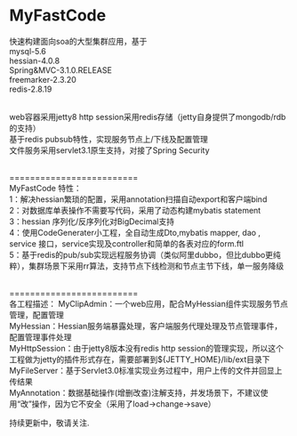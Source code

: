 MyFastCode
==========

快速构建面向soa的大型集群应用，基于<br>
mysql-5.6<br>
hessian-4.0.8<br>
Spring&amp;MVC-3.1.0.RELEASE<br>
freemarker-2.3.20<br>
redis-2.8.19<br><br>

web容器采用jetty8
http session采用redis存储（jetty自身提供了mongodb/rdb的支持）<br>
基于redis pubsub特性，实现服务节点上/下线及配置管理<br>
文件服务采用servlet3.1原生支持，对接了Spring Security<br><br>

=========================<br>
MyFastCode 特性：<br>
1：解决hessian繁琐的配置，采用annotation扫描自动export和客户端bind<br>
2：对数据库单表操作不需要写代码，采用了动态构建mybatis statement<br>
3：hessian 序列化/反序列化对BigDecimal支持<br>
4：使用CodeGenerater小工程，全自动生成Dto,mybatis mapper, dao , service 接口，service实现及controller和简单的各表对应的form.ftl<br>
5：基于redis的pub/sub实现远程服务协调（类似阿里dubbo，但比dubbo更纯粹），集群场景下采用rr算法，支持节点下线检测和节点主节下线，单一服务降级<br><br>

=========================<br>
各工程描述：
MyClipAdmin：一个web应用，配合MyHessian组件实现服务节点管理，配置管理<br>
MyHessian：Hessian服务端暴露处理，客户端服务代理处理及节点管理事件，配置管理事件处理<br>
MyHttpSession：由于jetty8版本没有redis http session的管理实现，所以这个工程做为jetty的插件形式存在，需要部署到${JETTY_HOME}/lib/ext目录下<br>
MyFileServer：基于Servlet3.0标准实现业务过程中，用户上传的文件并回显上传结果<br>
MyAnnotation：数据基础操作(增删改查)注解支持，并发场景下，不建议使用“改”操作，因为它不安全（采用了load->change->save）<br>


持续更新中，敬请关注.